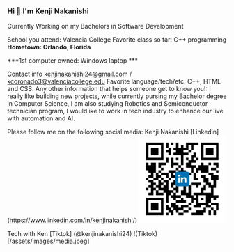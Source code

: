 

### Hi 👋 I'm Kenji Nakanishi
<p>Currently Working on my Bachelors in Software Development</p>



School you attend: Valencia College 
Favorite class so far: C++ programming 
**Hometown: Orlando, Florida**

***1st computer owned: Windows laptop ***

Contact info kenjinakanishi24@gmail.com /  kcoronado3@valenciacollege.edu
Favorite language/tech/etc:  C++, HTML and CSS.
Any other information that helps someone get to know you!: I really like building new projects, while currently pursing my Bachelor degree in Computer Science, I am also studying Robotics and Semiconductor technician program, I would ike to work in tech industry to enhance our live with automation and AI. 

Please follow me on the following social media: 
Kenji Nakanishi [Linkedin] (https://www.linkedin.com/in/kenjinakanishi/)
<img src="Images/shared image.png" alt="Linkedin" width="200px">


Tech with Ken [Tiktok] (@kenjinakanishi24)
!(Tiktok)[/assets/images/media.jpeg]



<!--
Here are some ideas to get you started:

- 🔭 I’m currently working on ...
- 🌱 I’m currently learning ...
- 👯 I’m looking to collaborate on ...
- 🤔 I’m looking for help with ...
- 💬 Ask me about ...
- 📫 How to reach me: ...
- 😄 Pronouns: ...
- ⚡ Fun fact: ...
-->
